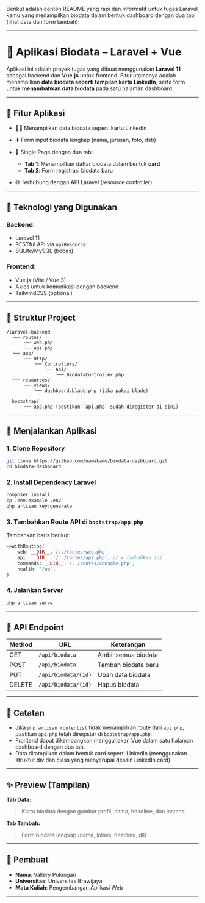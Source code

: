 Berikut adalah contoh README yang rapi dan informatif untuk tugas Laravel kamu yang menampilkan biodata dalam bentuk dashboard dengan dua tab (lihat data dan form tambah):

---

# 📘 Aplikasi  Biodata – Laravel + Vue

Aplikasi ini adalah proyek tugas yang dibuat menggunakan **Laravel 11** sebagai backend dan **Vue.js** untuk frontend. Fitur utamanya adalah menampilkan **data biodata seperti tampilan kartu LinkedIn**, serta form untuk **menambahkan data biodata** pada satu halaman dashboard.

---

## 🔧 Fitur Aplikasi

* 🧑‍💼 Menampilkan data biodata seperti kartu LinkedIn
* ➕ Form input biodata lengkap (nama, jurusan, foto, dsb)
* 🔁 Single Page dengan dua tab:

  * **Tab 1**: Menampilkan daftar biodata dalam bentuk **card**
  * **Tab 2**: Form registrasi biodata baru
* 🌐 Terhubung dengan API Laravel (resource controller)

---

## 🧩 Teknologi yang Digunakan

### Backend:

* Laravel 11
* RESTful API via `apiResource`
* SQLite/MySQL (bebas)

### Frontend:

* Vue.js (Vite / Vue 3)
* Axios untuk komunikasi dengan backend
* TailwindCSS (optional)

---

## 📁 Struktur Project

```
/laravel-backend
  └── routes/
      ├── web.php
      └── api.php
  └── app/
      └── Http/
          └── Controllers/
              └── Api/
                  └── BiodataController.php
  └── resources/
      └── views/
          └── dashboard.blade.php (jika pakai blade)

  bootstrap/
      └── app.php (pastikan `api.php` sudah diregister di sini)
```

---

## 🚀 Menjalankan Aplikasi

### 1. Clone Repository

```bash
git clone https://github.com/namakamu/biodata-dashboard.git
cd biodata-dashboard
```

### 2. Install Dependency Laravel

```bash
composer install
cp .env.example .env
php artisan key:generate
```

### 3. Tambahkan Route API di `bootstrap/app.php`

Tambahkan baris berikut:

```php
->withRouting(
    web: __DIR__.'/../routes/web.php',
    api: __DIR__.'/../routes/api.php', // ← tambahkan ini
    commands: __DIR__.'/../routes/console.php',
    health: '/up',
)
```

### 4. Jalankan Server

```bash
php artisan serve
```

---

## 📡 API Endpoint

| Method | URL                 | Keterangan          |
| ------ | ------------------- | ------------------- |
| GET    | `/api/biodata`      | Ambil semua biodata |
| POST   | `/api/biodata`      | Tambah biodata baru |
| PUT    | `/api/biodata/{id}` | Ubah data biodata   |
| DELETE | `/api/biodata/{id}` | Hapus biodata       |

---

## 📝 Catatan

* Jika `php artisan route:list` tidak menampilkan route dari `api.php`, pastikan `api.php` telah diregister di `bootstrap/app.php`.
* Frontend dapat dikembangkan menggunakan Vue dalam satu halaman dashboard dengan dua tab.
* Data ditampilkan dalam bentuk card seperti LinkedIn (menggunakan struktur div dan class yang menyerupai desain LinkedIn card).

---

## ✨ Preview (Tampilan)

**Tab Data:**

> Kartu biodata dengan gambar profil, nama, headline, dan instansi

**Tab Tambah:**

> Form biodata lengkap (nama, lokasi, headline, dll)

---

## 👤 Pembuat

* **Nama**: Vallery Pulungan
* **Universitas**: Universitas Brawijaya
* **Mata Kuliah**: Pengembangan Aplikasi Web

---

